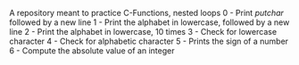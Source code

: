 A repository meant to practice C-Functions, nested loops
0 - Print  _putchar_ followed by a new line
1 - Print the alphabet in lowercase, followed by a new line
2 - Print the alphabet in lowercase, 10 times
3 - Check for lowercase character
4 - Check for alphabetic character
5 - Prints the sign of a number
6 - Compute the absolute value of an integer
